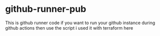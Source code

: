 # github-runner-pub
This is github runner code if you want to run your github instance during github actions then use the script i used it with terraform here
